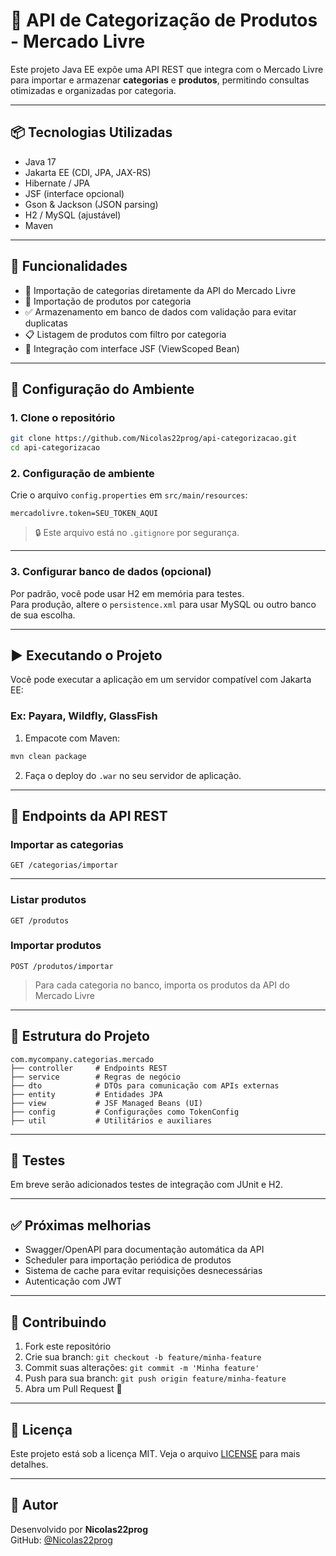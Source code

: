 # 🛒 API de Categorização de Produtos - Mercado Livre

Este projeto Java EE expõe uma API REST que integra com o Mercado Livre para importar e armazenar **categorias** e **produtos**, permitindo consultas otimizadas e organizadas por categoria.

---

## 📦 Tecnologias Utilizadas

- Java 17
- Jakarta EE (CDI, JPA, JAX-RS)
- Hibernate / JPA
- JSF (interface opcional)
- Gson & Jackson (JSON parsing)
- H2 / MySQL (ajustável)
- Maven

---

## 🚀 Funcionalidades

- 🔄 Importação de categorias diretamente da API do Mercado Livre
- 🔄 Importação de produtos por categoria
- ✅ Armazenamento em banco de dados com validação para evitar duplicatas
- 📋 Listagem de produtos com filtro por categoria
- 📁 Integração com interface JSF (ViewScoped Bean)

---

## 🔧 Configuração do Ambiente

### 1. Clone o repositório

```bash
git clone https://github.com/Nicolas22prog/api-categorizacao.git
cd api-categorizacao
```

### 2. Configuração de ambiente

Crie o arquivo `config.properties` em `src/main/resources`:

```
mercadolivre.token=SEU_TOKEN_AQUI
```

> 🔒 Este arquivo está no `.gitignore` por segurança.

---

### 3. Configurar banco de dados (opcional)

Por padrão, você pode usar H2 em memória para testes.  
Para produção, altere o `persistence.xml` para usar MySQL ou outro banco de sua escolha.

---

## ▶️ Executando o Projeto

Você pode executar a aplicação em um servidor compatível com Jakarta EE:

### Ex: Payara, Wildfly, GlassFish

1. Empacote com Maven:

```bash
mvn clean package
```

2. Faça o deploy do `.war` no seu servidor de aplicação.

---

## 📡 Endpoints da API REST

### Importar as categorias

```
GET /categorias/importar
```



---
### Listar produtos

```
GET /produtos
```

### Importar produtos
```
POST /produtos/importar
```
> Para cada categoria no banco, importa os produtos da API do Mercado Livre
---

## 🧠 Estrutura do Projeto

```
com.mycompany.categorias.mercado
├── controller     # Endpoints REST
├── service        # Regras de negócio
├── dto            # DTOs para comunicação com APIs externas
├── entity         # Entidades JPA
├── view           # JSF Managed Beans (UI)
├── config         # Configurações como TokenConfig
├── util           # Utilitários e auxiliares
```

---

## 🧪 Testes

Em breve serão adicionados testes de integração com JUnit e H2.

---

## ✅ Próximas melhorias

- Swagger/OpenAPI para documentação automática da API
- Scheduler para importação periódica de produtos
- Sistema de cache para evitar requisições desnecessárias
- Autenticação com JWT

---

## 🤝 Contribuindo

1. Fork este repositório
2. Crie sua branch: `git checkout -b feature/minha-feature`
3. Commit suas alterações: `git commit -m 'Minha feature'`
4. Push para sua branch: `git push origin feature/minha-feature`
5. Abra um Pull Request 🚀

---

## 📄 Licença

Este projeto está sob a licença MIT. Veja o arquivo [LICENSE](LICENSE) para mais detalhes.

---

## 🙋 Autor

Desenvolvido por **Nicolas22prog**  
GitHub: [@Nicolas22prog](https://github.com/Nicolas22prog)
